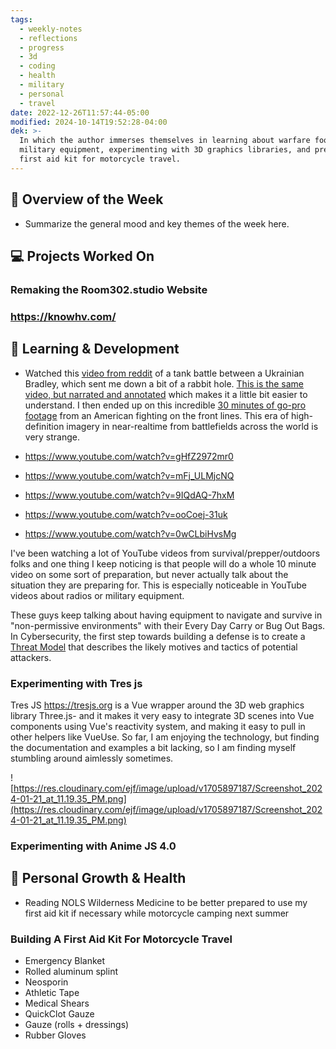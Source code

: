 ```yaml
---
tags:
  - weekly-notes
  - reflections
  - progress
  - 3d
  - coding
  - health
  - military
  - personal
  - travel
date: 2022-12-26T11:57:44-05:00
modified: 2024-10-14T19:52:28-04:00
dek: >-
  In which the author immerses themselves in learning about warfare footage and
  military equipment, experimenting with 3D graphics libraries, and preparing a
  first aid kit for motorcycle travel.
---
```


## 🌟 Overview of the Week
- Summarize the general mood and key themes of the week here.

## 💻 Projects Worked On

### Remaking the Room302.studio Website

### <https://knowhv.com/>

## 📘 Learning & Development
- Watched this [video from reddit](https://www.reddit.com/r/CombatFootage/comments/1957ngc/rare_tank_battle_between_ukrainian_bradley_and/) of a tank battle between a Ukrainian Bradley, which sent me down a bit of a rabbit hole. [This is the same video, but narrated and annotated](https://www.youtube.com/watch?v=CKvmpcLbZFA) which makes it a little bit easier to understand. I then ended up on this incredible [30 minutes of go-pro footage](https://www.youtube.com/watch?v=lYvMc-tQvkM) from an American fighting on the front lines. This era of high-definition imagery in near-realtime from battlefields across the world is very strange.

- <https://www.youtube.com/watch?v=gHfZ2972mr0>
- <https://www.youtube.com/watch?v=mFj_ULMjcNQ>
- <https://www.youtube.com/watch?v=9IQdAQ-7hxM>
- <https://www.youtube.com/watch?v=ooCoej-31uk>
- <https://www.youtube.com/watch?v=0wCLbiHvsMg>

I've been watching a lot of YouTube videos from survival/prepper/outdoors folks and one thing I keep noticing is that people will do a whole 10 minute video on some sort of preparation, but never actually talk about the situation they are preparing for. This is especially noticeable in YouTube videos about radios or military equipment.

These guys keep talking about having equipment to navigate and survive in "non-permissive environments" with their Every Day Carry or Bug Out Bags. In Cybersecurity, the first step towards building a defense is to create a [Threat Model](https://en.wikipedia.org/wiki/Threat_model) that describes the likely motives and tactics of potential attackers.

### Experimenting with Tres js

Tres JS <https://tresjs.org> is a Vue wrapper around the 3D web graphics library Three.js- and it makes it very easy to integrate 3D scenes into Vue components using Vue's reactivity system, and making it easy to pull in other helpers like VueUse. So far, I am enjoying the technology, but finding the documentation and examples a bit lacking, so I am finding myself stumbling around aimlessly sometimes.

![https://res.cloudinary.com/ejf/image/upload/v1705897187/Screenshot_2024-01-21_at_11.19.35_PM.png](https://res.cloudinary.com/ejf/image/upload/v1705897187/Screenshot_2024-01-21_at_11.19.35_PM.png)

### Experimenting with Anime JS 4.0

## 🌱 Personal Growth & Health
- Reading NOLS Wilderness Medicine to be better prepared to use my first aid kit if necessary while motorcycle camping next summer

### Building A First Aid Kit For Motorcycle Travel
- Emergency Blanket
- Rolled aluminum splint
- Neosporin
- Athletic Tape
- Medical Shears
- QuickClot Gauze
- Gauze (rolls + dressings)
- Rubber Gloves
